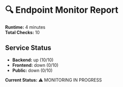
# 🔍 Endpoint Monitor Report

**Runtime:** 4 minutes  
**Total Checks:** 10  

## Service Status
- **Backend:** up (10/10)
- **Frontend:** down (0/10)
- **Public:** down (0/10)

**Current Status:** ⚠️ MONITORING IN PROGRESS
